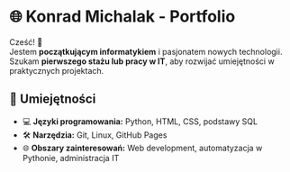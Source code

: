 # 🌐 Konrad Michalak - Portfolio

Cześć! 👋  
Jestem **początkującym informatykiem** i pasjonatem nowych technologii.  
Szukam **pierwszego stażu lub pracy w IT**, aby rozwijać umiejętności w praktycznych projektach.

## 🔧 Umiejętności
- 💻 **Języki programowania:** Python, HTML, CSS, podstawy SQL  
- 🛠 **Narzędzia:** Git, Linux, GitHub Pages  
- 🌐 **Obszary zainteresowań:** Web development, automatyzacja w Pythonie, administracja IT 